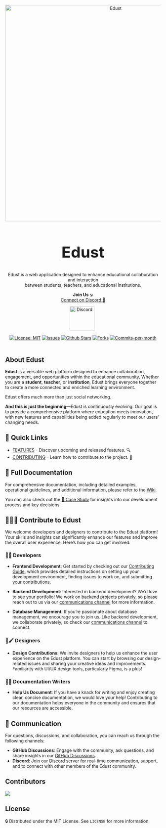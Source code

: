 <p align="center"><img width="700" src="https://res.cloudinary.com/dbaa3pxau/image/upload/v1728625005/edust-cover_l3xkow.svg" alt="Edust"></p>

<h1 align="center" style="font-size: 50px; font-weight: bold">Edust</h1>
<p align="center">Edust is a web application designed to enhance educational collaboration and interaction<br/>between students, teachers, and educational institutions.</p>

<p align="center">
    <strong>Join Us ↘</strong><br/>
    <a href="https://discord.gg/vnhqmn9mdj">
    Connect on Discord 🤝
    <br />
    <img src="https://static.cdnlogo.com/logos/d/15/discord.svg" alt="Discord" width="80" style="margin-right:6px; margin-top:12px"/>
    </a>
</p>

<p align="center">
    <a href="#"><img src="https://img.shields.io/badge/License-MIT-yellow.svg" alt="License: MIT"></a>
    <a href="#"><img src="https://img.shields.io/github/issues/edust-org/edust" alt="Issues"></a>
   <a href="#"><img src="https://img.shields.io/github/stars/edust-org/edust" alt="Github Stars"></a>
   <a href="#"><img src="https://img.shields.io/github/forks/edust-org/edust" alt="Forks"></a>
   <a href="#"><img src="https://img.shields.io/github/commit-activity/m/edust-org/edust" alt="Commits-per-month"></a>
</p>

<h2 style="margin-top: 50px">About Edust</h2>

**Edust** is a versatile web platform designed to enhance collaboration, engagement, and opportunities within the educational community. Whether you are a **student**, **teacher**, or **institution**, Edust brings everyone together to create a more connected and enriched learning environment.

Edust offers much more than just social networking.

**And this is just the beginning**—Edust is continuously evolving. Our goal is to provide a comprehensive platform where education meets innovation, with new features and capabilities being added regularly to meet our users' changing needs.

## 🔗 Quick Links

- [FEATURES](https://github.com/edust-org/edust/wiki/Features) - Discover upcoming and released features. 🔍
- [CONTRIBUTING](https://github.com/edust-org/edust/wiki/Contribution) - Learn how to contribute to the project. 🙌

## 📖 Full Documentation

For comprehensive documentation, including detailed examples, operational guidelines, and additional information, please refer to the [Wiki](https://github.com/edust-org/edust/wiki).

You can also check out the [ 📝 Case Study](docs/case-study/index.md) for insights into our development process and key decisions.

## 🙋🏻‍♂️ Contribute to Edust

We welcome developers and designers to contribute to the Edust platform! Your skills and insights can significantly enhance our features and improve the overall user experience. Here’s how you can get involved:

### 👨‍💻 Developers

- **Frontend Development**: Get started by checking out our [Contributing Guide](https://github.com/edust-org/edust/wiki/Contribution), which provides detailed instructions on setting up your development environment, finding issues to work on, and submitting your contributions.

- **Backend Development**: Interested in backend development? We’d love to see your portfolio! We work on backend projects privately, so please reach out to us via our [communications channel](https://discord.gg/vnhqmn9mdj) for more information.

- **Database Management**: If you’re passionate about database management, we encourage you to join us. Like backend development, we collaborate privately, so check our [communications channel](https://discord.gg/vnhqmn9mdj) to connect.

### 🎨🖌️ Designers

- **Design Contributions**: We invite designers to help us enhance the user experience on the Edust platform. You can start by browsing our design-related issues and sharing your creative ideas and improvements. Familiarity with UI/UX design tools, particularly Figma, is a plus!

### ✍🏻 Documentation Writers

- **Help Us Document**: If you have a knack for writing and enjoy creating clear, concise documentation, we would love your help! Contributing to our documentation helps everyone in the community and ensures that our resources are accessible.

## 💬 Communication

For questions, discussions, and collaboration, you can reach us through the following channels:

- **GitHub Discussions**: Engage with the community, ask questions, and share insights in our [GitHub Discussions](https://github.com/edust-org/edust/discussions).
- **Discord**: Join our [Discord server](https://discord.gg/vnhqmn9mdj) for real-time communication, support, and to connect with other members of the Edust community.

## Contributors

<a href="https://github.com/edust-org/edust/graphs/contributors">
  <img src="https://contrib.rocks/image?repo=edust-org/edust" />
</a>

## License

🔒 Distributed under the MIT License. See `LICENSE` for more information.
